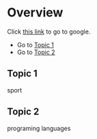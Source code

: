 # Overview

Click [this link](https://google.com) to go to google.

- Go to [Topic 1](#topic-1)
- Go to [Topic 2](#topic-2)

## Topic 1

sport

## Topic 2

programing languages
